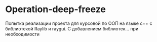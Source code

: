 # Operation-deep-freeze
Попытка реализации проекта для курсовой по ООП на языке с++ с библиотекой Raylib и raygui. С добавлением библиотек... при необходимости
